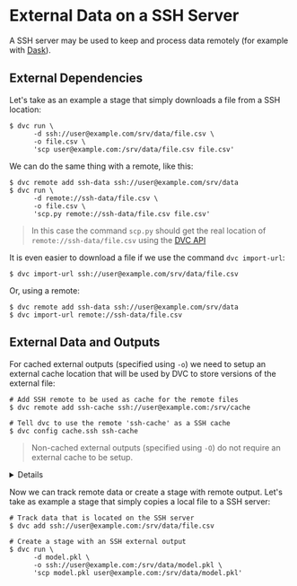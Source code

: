 # External Data on a SSH Server

A SSH server may be used to keep and process data remotely (for example with
[Dask](https://dask.org/)).

## External Dependencies

Let's take as an example a stage that simply downloads a file from a SSH
location:

```dvc
$ dvc run \
      -d ssh://user@example.com/srv/data/file.csv \
      -o file.csv \
      'scp user@example.com:/srv/data/file.csv file.csv'
```

We can do the same thing with a remote, like this:

```dvc
$ dvc remote add ssh-data ssh://user@example.com/srv/data
$ dvc run \
      -d remote://ssh-data/file.csv \
      -o file.csv \
      'scp.py remote://ssh-data/file.csv file.csv'
```

> In this case the command `scp.py` should get the real location of
> `remote://ssh-data/file.csv` using the
> [DVC API](https://github.com/iterative/dvc/blob/master/dvc/api.py)

It is even easier to download a file if we use the command `dvc import-url`:

```dvc
$ dvc import-url ssh://user@example.com/srv/data/file.csv
```

Or, using a remote:

```dvc
$ dvc remote add ssh-data ssh://user@example.com/srv/data
$ dvc import-url remote://ssh-data/file.csv
```

## External Data and Outputs

For cached external outputs (specified using `-o`) we need to setup an external
cache location that will be used by DVC to store versions of the external file:

```dvc
# Add SSH remote to be used as cache for the remote files
$ dvc remote add ssh-cache ssh://user@example.com:/srv/cache

# Tell dvc to use the remote 'ssh-cache' as a SSH cache
$ dvc config cache.ssh ssh-cache
```

> Non-cached external outputs (specified using `-O`) do not require an external
> cache to be setup.

<details>

### Warning: Don't use the same location for the external cache and for the DVC storage

When you setup an external cache for your external outputs, avoid using the same
location that you are using for the DVC storage (which is accessed by
`dvc push`, `dvc pull`, `dvc fetch`), because it may cause possible checksum
overlaps. Checksum for some data file on an external storage can potentially
collide with checksum generated locally for a different file, with a different
content.

```dvc
# Add a DVC storage
$ dvc remote add --default \
      ssh-storage ssh://user@example.com:/srv/dvc-storage
```

</details>

Now we can track remote data or create a stage with remote output. Let's take as
example a stage that simply copies a local file to a SSH server:

```dvc
# Track data that is located on the SSH server
$ dvc add ssh://user@example.com:/srv/data/file.csv

# Create a stage with an SSH external output
$ dvc run \
      -d model.pkl \
      -o ssh://user@example.com:/srv/data/model.pkl \
      'scp model.pkl user@example.com:/srv/data/model.pkl'
```
